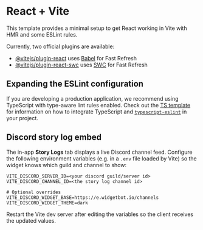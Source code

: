 # React + Vite

This template provides a minimal setup to get React working in Vite with HMR and some ESLint rules.

Currently, two official plugins are available:

- [@vitejs/plugin-react](https://github.com/vitejs/vite-plugin-react/blob/main/packages/plugin-react) uses [Babel](https://babeljs.io/) for Fast Refresh
- [@vitejs/plugin-react-swc](https://github.com/vitejs/vite-plugin-react/blob/main/packages/plugin-react-swc) uses [SWC](https://swc.rs/) for Fast Refresh

## Expanding the ESLint configuration

If you are developing a production application, we recommend using TypeScript with type-aware lint rules enabled. Check out the [TS template](https://github.com/vitejs/vite/tree/main/packages/create-vite/template-react-ts) for information on how to integrate TypeScript and [`typescript-eslint`](https://typescript-eslint.io) in your project.

## Discord story log embed

The in-app **Story Logs** tab displays a live Discord channel feed. Configure the following environment variables (e.g. in a `.env` file loaded by Vite) so the widget knows which guild and channel to show:

```
VITE_DISCORD_SERVER_ID=<your discord guild/server id>
VITE_DISCORD_CHANNEL_ID=<the story log channel id>

# Optional overrides
VITE_DISCORD_WIDGET_BASE=https://e.widgetbot.io/channels
VITE_DISCORD_WIDGET_THEME=dark
```

Restart the Vite dev server after editing the variables so the client receives the updated values.
